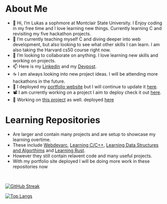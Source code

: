# About Me 
- 👋 Hi, I’m Lukas a sophmore at Montclair State University. I Enjoy coding in my free time and I love learning new things. Currently learning C and revisiting my five hackathon projects. 
- 🌱 I’m currently teaching myself C and diving deeper into web development, but also looking to see what other skills I can learn. I am also taking the Harvard cs50 course right now.
- 💞️ I’m looking to collaborate on anything. I love learning new skills and working on projects.
- 📫 Here is my [Linkedin](https://www.linkedin.com/in/lukas-frotton-07b79422b/) and my [Devpost](https://devpost.com/ljfrotton). 
- ☕ I am always looking into new project ideas. I will be attending more hackathons in the future.
- 📁 I deployed my [portfolio website](https://lukasjfrotton.netlify.app) but I will continue to update it [here](https://github.com/Lukefrotts227/portfolioLukasF).
- 📽️ I am currently working on a project I aim to deploy check it out [here](https://github.com/Lukefrotts227/lukasmanager101).
- 🚄 Working on [this project](https://github.com/Lukefrotts227/first-side-project) as well. deployed [here](https://side-project-pioneer.vercel.app/)
# Learning Repositories 
- Are larger and contain many projects and are setup to showcase my learning overtime.
- These include [Webdevarc](https://github.com/Lukefrotts227/webdevarc), [Learning C/C++](https://github.com/Lukefrotts227/learningC), [Learning Data Structures and Algorthims](https://github.com/Lukefrotts227/learningDataStructsandAlg) and [Learning Rust](https://github.com/Lukefrotts227/learningrust).
- However they still contain relavent code and many useful projects.
- With my portfolio site deployed I will be doing more work in these repositories now

<br>

<div><!-- .element: style="display: flex; flex-direction: row;" -->



<div> 


  
[![GitHub Streak](https://streak-stats.demolab.com?user=Lukefrotts227&theme=tokyonight-duo&border=EB18C4&background=45%2CEB2AC3%2CEB5454)](https://git.io/streak-stats)




</div>


<div>



[![Top Langs](https://github-readme-stats.vercel.app/api/top-langs/?username=Lukefrotts227)](https://github.com/anuraghazra/github-readme-stats)





</div> 



</div>

<!---
Lukefrotts227/Lukefrotts227 is a ✨ special ✨ repository because its `README.md` (this file) appears on your GitHub profile.
You can click the Preview link to take a look at your changes.
--->
